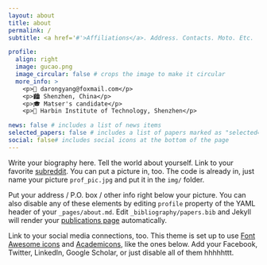 ```yaml
---
layout: about
title: about
permalink: /
subtitle: <a href='#'>Affiliations</a>. Address. Contacts. Moto. Etc.

profile:
  align: right
  image: gucao.png
  image_circular: false # crops the image to make it circular
  more_info: >
    <p>📧 darongyang@foxmail.com</p>
    <p>🏙 Shenzhen, China</p>
    <p>🎓 Matser's candidate</p>
    <p>🏫 Harbin Institute of Technology, Shenzhen</p>

news: false # includes a list of news items
selected_papers: false # includes a list of papers marked as "selected={true}"
social: false# includes social icons at the bottom of the page
---
```

Write your biography here. Tell the world about yourself. Link to your favorite [subreddit](http://reddit.com). You can put a picture in, too. The code is already in, just name your picture `prof_pic.jpg` and put it in the `img/` folder.

Put your address / P.O. box / other info right below your picture. You can also disable any of these elements by editing `profile` property of the YAML header of your `_pages/about.md`. Edit `_bibliography/papers.bib` and Jekyll will render your [publications page](/al-folio/publications/) automatically.

Link to your social media connections, too. This theme is set up to use [Font Awesome icons](https://fontawesome.com/) and [Academicons](https://jpswalsh.github.io/academicons/), like the ones below. Add your Facebook, Twitter, LinkedIn, Google Scholar, or just disable all of them hhhhhttt.
